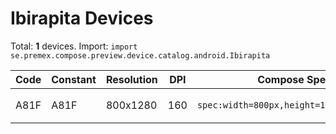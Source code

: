 # Ibirapita Devices

Total: **1** devices. Import: `import se.premex.compose.preview.device.catalog.android.Ibirapita`

| Code | Constant | Resolution | DPI | Compose Spec | Preview Usage |
|------|----------|------------|-----|-------------|---------------|
| A81F | A81F | 800x1280 | 160 | `spec:width=800px,height=1280px,dpi=160` | `@Preview(device = Ibirapita.A81F)` |

<!-- Generated automatically. Do not edit manually. -->
